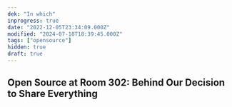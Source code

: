 ```yaml
---
dek: "In which"
inprogress: true
date: "2022-12-05T23:34:09.000Z"
modified: "2024-07-18T18:39:45.000Z"
tags: ["opensource"]
hidden: true
draft: true
---
```

## Open Source at Room 302: Behind Our Decision to Share Everything
